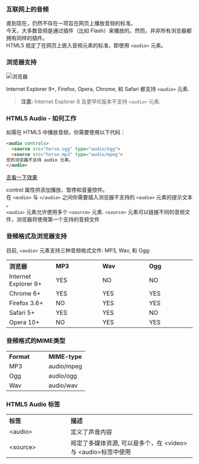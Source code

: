 ### 互联网上的音频

直到现在，仍然不存在一项旨在网页上播放音频的标准。  
今天，大多数音频是通过插件（比如 Flash）来播放的。然而，并非所有浏览器都拥有同样的插件。  
HTML5 规定了在网页上嵌入音频元素的标准，即使用 `<audio>` 元素。

### 浏览器支持

![浏览器](http://www.devdoc.me/uploads/html5/images/browser.png)

Internet Explorer 9+, Firefox, Opera, Chrome, 和 Safari 都支持 `<audio>` 元素.
> **注意:** Internet Explorer 8 及更早IE版本不支持 `<audio>` 元素.

### HTML5 Audio - 如何工作

如需在 HTML5 中播放音频，你需要使用以下代码：

```html
<audio controls>
  <source src="horse.ogg" type="audio/ogg">
  <source src="horse.mp3" type="audio/mpeg">
您的浏览器不支持 audio 元素。
</audio>
```
[去看一下效果](http://www.devdoc.me/uploads/html5/audio_all.html)

control 属性供添加播放、暂停和音量控件。  
在 `<audio>` 与 `</audio>` 之间你需要插入浏览器不支持的 `<audio>` 元素的提示文本 。  
`<audio>` 元素允许使用多个 `<source>` 元素. `<source>` 元素可以链接不同的音频文件，浏览器将使用第一个支持的音频文件

### 音频格式及浏览器支持

目前, `<audio>` 元素支持三种音频格式文件: MP3, Wav, 和 Ogg:

<table> <tbody><tr> <th width="25%" align="left">浏览器</th> <th width="25%" align="left">MP3</th> <th width="25%" align="left">Wav</th> <th width="25%" align="left">Ogg</th> </tr> <tr> <td>Internet Explorer 9+</td> <td>YES</td> <td>NO</td> <td>NO</td> </tr> <tr> <td>Chrome 6+</td> <td>YES</td> <td>YES</td> <td>YES</td> </tr> <tr> <td>Firefox 3.6+</td> <td>NO</td> <td>YES</td> <td>YES</td> </tr> <tr> <td>Safari 5+</td> <td>YES</td> <td>YES</td> <td>NO</td> </tr> <tr> <td>Opera 10+</td> <td>NO</td> <td>YES</td> <td>YES</td> </tr> </tbody></table>

### 音频格式的MIME类型

<table> <tbody><tr> <th width="50%" align="left">Format</th> <th width="50%" align="left">MIME-type</th> </tr> <tr> <td>MP3</td> <td>audio/mpeg</td> </tr> <tr> <td>Ogg</td> <td>audio/ogg</td> </tr> <tr> <td>Wav</td> <td>audio/wav</td> </tr> </tbody></table>

### HTML5 Audio 标签

<table> <tbody><tr> <th align="left" width="150">标签</th> <th align="left">描述</th> </tr> <tr> <td>&lt;audio&gt;</td> <td>定义了声音内容</td> </tr> <tr> <td>&lt;source&gt;</td> <td>规定了多媒体资源, 可以是多个，在 &lt;video&gt; 与 &lt;audio&gt;标签中使用</td> </tr> </tbody></table>